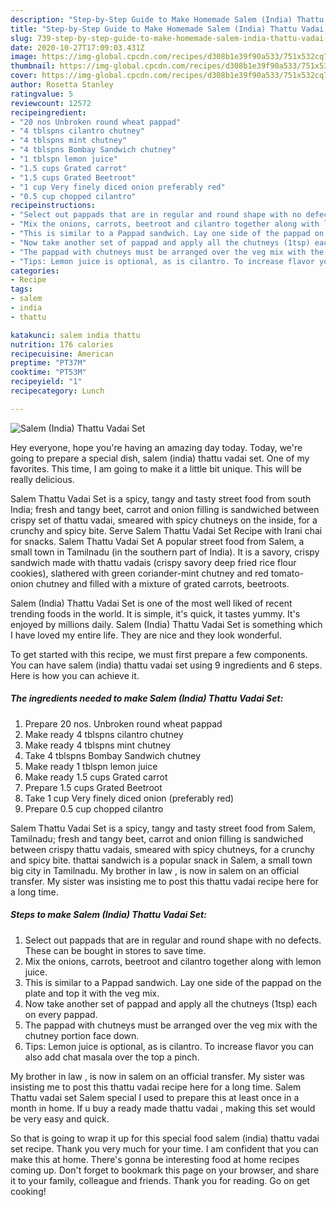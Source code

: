 ```yaml
---
description: "Step-by-Step Guide to Make Homemade Salem (India) Thattu Vadai Set"
title: "Step-by-Step Guide to Make Homemade Salem (India) Thattu Vadai Set"
slug: 739-step-by-step-guide-to-make-homemade-salem-india-thattu-vadai-set
date: 2020-10-27T17:09:03.431Z
image: https://img-global.cpcdn.com/recipes/d308b1e39f90a533/751x532cq70/salem-india-thattu-vadai-set-recipe-main-photo.jpg
thumbnail: https://img-global.cpcdn.com/recipes/d308b1e39f90a533/751x532cq70/salem-india-thattu-vadai-set-recipe-main-photo.jpg
cover: https://img-global.cpcdn.com/recipes/d308b1e39f90a533/751x532cq70/salem-india-thattu-vadai-set-recipe-main-photo.jpg
author: Rosetta Stanley
ratingvalue: 5
reviewcount: 12572
recipeingredient:
- "20 nos Unbroken round wheat pappad"
- "4 tblspns cilantro chutney"
- "4 tblspns mint chutney"
- "4 tblspns Bombay Sandwich chutney"
- "1 tblspn lemon juice"
- "1.5 cups Grated carrot"
- "1.5 cups Grated Beetroot"
- "1 cup Very finely diced onion preferably red"
- "0.5 cup chopped cilantro"
recipeinstructions:
- "Select out pappads that are in regular and round shape with no defects. These can be bought in stores to save time."
- "Mix the onions, carrots, beetroot and cilantro together along with lemon juice."
- "This is similar to a Pappad sandwich. Lay one side of the pappad on the plate and top it with the veg mix."
- "Now take another set of pappad and apply all the chutneys (1tsp) each on every pappad."
- "The pappad with chutneys must be arranged over the veg mix with the chutney portion face down."
- "Tips: Lemon juice is optional, as is cilantro. To increase flavor you can also add chat masala over the top a pinch."
categories:
- Recipe
tags:
- salem
- india
- thattu

katakunci: salem india thattu 
nutrition: 176 calories
recipecuisine: American
preptime: "PT37M"
cooktime: "PT53M"
recipeyield: "1"
recipecategory: Lunch

---
```



![Salem (India) Thattu Vadai Set](https://img-global.cpcdn.com/recipes/d308b1e39f90a533/751x532cq70/salem-india-thattu-vadai-set-recipe-main-photo.jpg)

Hey everyone, hope you're having an amazing day today. Today, we're going to prepare a special dish, salem (india) thattu vadai set. One of my favorites. This time, I am going to make it a little bit unique. This will be really delicious.

Salem Thattu Vadai Set is a spicy, tangy and tasty street food from south India; fresh and tangy beet, carrot and onion filling is sandwiched between crispy set of thattu vadai, smeared with spicy chutneys on the inside, for a crunchy and spicy bite. Serve Salem Thattu Vadai Set Recipe with Irani chai for snacks. Salem Thattu Vadai Set A popular street food from Salem, a small town in Tamilnadu (in the southern part of India). It is a savory, crispy sandwich made with thattu vadais (crispy savory deep fried rice flour cookies), slathered with green coriander-mint chutney and red tomato-onion chutney and filled with a mixture of grated carrots, beetroots.

Salem (India) Thattu Vadai Set is one of the most well liked of recent trending foods in the world. It is simple, it's quick, it tastes yummy. It's enjoyed by millions daily. Salem (India) Thattu Vadai Set is something which I have loved my entire life. They are nice and they look wonderful.


To get started with this recipe, we must first prepare a few components. You can have salem (india) thattu vadai set using 9 ingredients and 6 steps. Here is how you can achieve it.

<!--inarticleads1-->

##### The ingredients needed to make Salem (India) Thattu Vadai Set:

1. Prepare 20 nos. Unbroken round wheat pappad
1. Make ready 4 tblspns cilantro chutney
1. Make ready 4 tblspns mint chutney
1. Take 4 tblspns Bombay Sandwich chutney
1. Make ready 1 tblspn lemon juice
1. Make ready 1.5 cups Grated carrot
1. Prepare 1.5 cups Grated Beetroot
1. Take 1 cup Very finely diced onion (preferably red)
1. Prepare 0.5 cup chopped cilantro


Salem Thattu Vadai Set is a spicy, tangy and tasty street food from Salem, Tamilnadu; fresh and tangy beet, carrot and onion filling is sandwiched between crispy thattu vadais, smeared with spicy chutneys, for a crunchy and spicy bite. thattai sandwich is a popular snack in Salem, a small town big city in Tamilnadu. My brother in law , is now in salem on an official transfer. My sister was insisting me to post this thattu vadai recipe here for a long time. 

<!--inarticleads2-->

##### Steps to make Salem (India) Thattu Vadai Set:

1. Select out pappads that are in regular and round shape with no defects. These can be bought in stores to save time.
1. Mix the onions, carrots, beetroot and cilantro together along with lemon juice.
1. This is similar to a Pappad sandwich. Lay one side of the pappad on the plate and top it with the veg mix.
1. Now take another set of pappad and apply all the chutneys (1tsp) each on every pappad.
1. The pappad with chutneys must be arranged over the veg mix with the chutney portion face down.
1. Tips: Lemon juice is optional, as is cilantro. To increase flavor you can also add chat masala over the top a pinch.


My brother in law , is now in salem on an official transfer. My sister was insisting me to post this thattu vadai recipe here for a long time. Salem Thattu vadai set Salem special I used to prepare this at least once in a month in home. If u buy a ready made thattu vadai , making this set would be very easy and quick. 

So that is going to wrap it up for this special food salem (india) thattu vadai set recipe. Thank you very much for your time. I am confident that you can make this at home. There's gonna be interesting food at home recipes coming up. Don't forget to bookmark this page on your browser, and share it to your family, colleague and friends. Thank you for reading. Go on get cooking!
